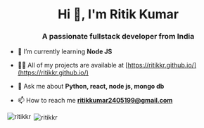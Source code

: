 <h1 align="center">Hi 👋, I'm Ritik Kumar</h1>
<h3 align="center">A passionate fullstack developer from India</h3>

- 🌱 I’m currently learning **Node JS**

- 👨‍💻 All of my projects are available at [https://ritikkr.github.io/](https://ritikkr.github.io/)

- 💬 Ask me about **Python, react, node js, mongo db**

- 📫 How to reach me **ritikkumar2405199@gmail.com**



<p><img align="left" src="https://github-readme-stats.vercel.app/api/top-langs?username=ritikkr&show_icons=true&locale=en&layout=compact" alt="ritikkr" /></p>

<p>&nbsp;<img align="center" src="https://github-readme-stats.vercel.app/api?username=ritikkr&show_icons=true&locale=en" alt="ritikkr" /></p>



